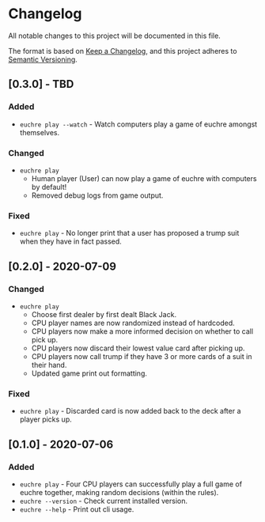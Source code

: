 # Changelog

All notable changes to this project will be documented in this file.

The format is based on [Keep a Changelog](https://keepachangelog.com/en/1.0.0/),
and this project adheres to [Semantic Versioning](https://semver.org/spec/v2.0.0.html).

## [0.3.0] - TBD

### Added

- `euchre play --watch` - Watch computers play a game of euchre amongst themselves.

### Changed

- `euchre play`
  - Human player (User) can now play a game of euchre with computers by default!
  - Removed debug logs from game output.

### Fixed

- `euchre play` - No longer print that a user has proposed a trump suit when
    they have in fact passed.

## [0.2.0] - 2020-07-09

### Changed

- `euchre play`
  - Choose first dealer by first dealt Black Jack.
  - CPU player names are now randomized instead of hardcoded.
  - CPU players now make a more informed decision on whether to call pick up.
  - CPU players now discard their lowest value card after picking up.
  - CPU players now call trump if they have 3 or more cards of a suit in their hand.
  - Updated game print out formatting.

### Fixed

- `euchre play` - Discarded card is now added back to the deck after a player
    picks up.

## [0.1.0] - 2020-07-06

### Added

- `euchre play` - Four CPU players can successfully play a full game of euchre
    together, making random decisions (within the rules).
- `euchre --version` - Check current installed version.
- `euchre --help` - Print out cli usage.
